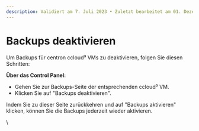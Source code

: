 ```yaml
---
description: Validiert am 7. Juli 2023 • Zuletzt bearbeitet am 01. Dezember 2023
---
```


# Backups deaktivieren

Um Backups für centron ccloud³ VMs zu deaktivieren, folgen Sie diesen Schritten:

**Über das Control Panel:**

* Gehen Sie zur Backups-Seite der entsprechenden ccloud³ VM.
* Klicken Sie auf "Backups deaktivieren".

Indem Sie zu dieser Seite zurückkehren und auf "Backups aktivieren" klicken, können Sie die Backups jederzeit wieder aktivieren.



\
